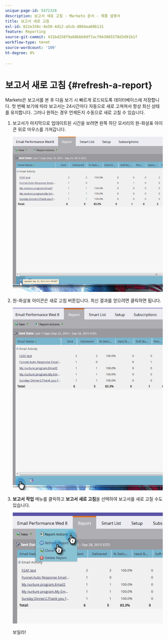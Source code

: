```yaml
---
unique-page-id: 5472328
description: 보고서 새로 고침 - Marketo 문서 - 제품 설명서
title: 보고서 새로 고침
exl-id: 022e338c-4e50-4d12-a5cb-d864aa60b131
feature: Reporting
source-git-commit: 431bd258f9a68bbb9df7acf043085578d3d91b1f
workflow-type: tm+mt
source-wordcount: '109'
ht-degree: 0%

---
```


# 보고서 새로 고침 {#refresh-a-report}

Marketo은 보고서를 본 후 다음 보기 시 빠르게 로드되도록 데이터베이스에 저장합니다. 첫 번째 보기에 따라 보고서는 24시간마다 자동으로 새로 고쳐져서 항상 최신 상태를 유지합니다. 그러나 원하는 경우 언제든지 수동으로 새로 고칠 수 있습니다.

1. 보고서가 마지막으로 업데이트된 시간을 보려면 왼쪽 하단 모서리의 원-화살표 아이콘 위로 마우스를 가져갑니다.

   ![](assets/one.png)

1. 원-화살표 아이콘은 새로 고침 버튼입니다. 최신 결과를 얻으려면 클릭하면 됩니다.

   ![](assets/two.png)

1. **보고서 작업** 메뉴를 클릭하고 **보고서 새로 고침**&#x200B;을 선택하여 보고서를 새로 고칠 수도 있습니다.

   ![](assets/three.png)

   보일라!
